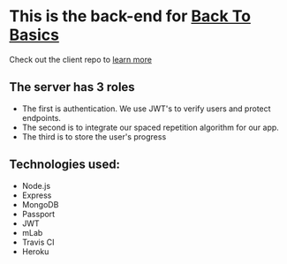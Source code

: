 # This is the back-end for [Back To Basics](https://btb-graphql.netlify.com)
Check out the client repo to [learn more](https://github.com/brentguistwite/BTB-GQL-client)

## The server has 3 roles
- The first is authentication. We use JWT's to verify users and protect endpoints.
- The second is to integrate our spaced repetition algorithm for our app.
- The third is to store the user's progress


## Technologies used:
- Node.js 
- Express
- MongoDB
- Passport
- JWT
- mLab
- Travis CI
- Heroku
